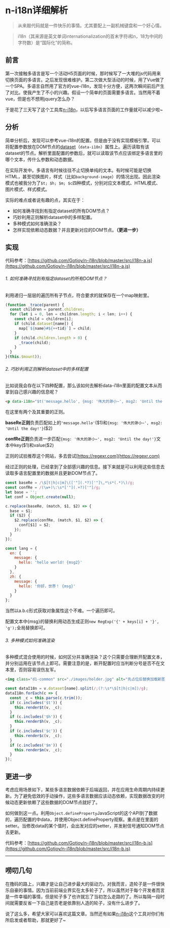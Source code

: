 # n-i18n详细解析

> 从来敲代码就是一件快乐的事情。尤其要配上一副机械键盘和一个好心情。

> i18n（其来源是英文单词internationalization的首末字符i和n，18为中间的字符数）是“国际化”的简称。

## 前言

第一次接触多语言是写一个活动H5页面的时候，那时候写了一大堆的js代码用来切换页面的多语言。之后发现很难维护。第二次做大型活动的时候，用了Vue做了一个SPA。多语言自然用了官方的vue-i18n，发现十分方便，这两次瞬间前后产生了对比。使我产生了不小的兴趣。假设一个简单的页面需要多语言。当然用不着vue，但是也不想用jquery怎么办？

于是花了三天写了这个工具库[n-i18n](https://github.com/Gotjoy/n-i18n)，以后写多语言页面的工作量就可以减少啦~

## 分析

简单分析后，发现可以参考vue-i18n的配置。但是由于没有实现模板引擎。可以将配置参数放在DOM节点的[dataset](https://developer.mozilla.org/en-US/docs/Web/API/HTMLElement/dataset)（`data-i18n`）属性上。遍历读取有该dataset的节点。解析里面配置的参数后，就可以读取该节点应该绑定多语言里的哪个文本，传什么参数和动态数据。

在实际开发中。多语言有时候往往不止切换单纯的文本。有时候可能是切换HTML，甚至切换图片，样式（比如```background-image```）的情况出现。因此渲染模式也被我分为了`$t; $h; $m; $c`四种模式，分别对应文本模式、HTML模式、图片模式、样式模式。

实际的难点或者说有趣的点，其实在于：

- 如何准确寻找到有指定dataset的所有DOM节点？
- 巧妙利用正则解析dataset中的多样配置。
- 多种模式如何准确渲染？
- 怎样实现依赖动态数据？并且更新对应的DOM节点。**（更进一步）**

## 实现

代码参考：[https://github.com/Gotjoy/n-i18n/blob/master/src/i18n-a.js](https://github.com/Gotjoy/n-i18n/blob/master/src/i18n-a.js)

###### 1. 如何准确寻找到有指定dataset的所有DOM节点？

利用递归一层层的遍历所有子节点，符合要求的就保存在一个map映射里。

```javascript
(function _trace(parent) {
  const children = parent.children;
  for (let i = 0, len = children.length; i < len; i++) {
    const child = children[i];
    if (child.dataset[name]) {
      map[`${name}#${++tid}`] = child;
    }
    if (child.children.length > 0) {
      _trace(child);
    }
  }
}(this.$mount));
```

###### 2. 巧妙利用正则解析dataset中的多样配置

比如说我会存在以下四种配置，那么该如何去解析data-i18n里面的配置文本从而拿到自己感兴趣的信息呢？

```html
<p data-i18n="$t('message.hello', {msg: '伟大的渺小~', msg2: 'Until the day!'})"></p>
```

在这里有两个及其重要的正则。

**baseRe正则**负责匹配如上的`'message.hello'`(\$1)和`{msg: '伟大的渺小~', msg2: 'Until the day!'}`(\$2)

**confRe正则**负责进一步匹配`{msg: '伟大的渺小~', msg2: 'Until the day!'}`文本中key(\$1)和value(\$2)

正则的试验推荐这个网站，多去尝试[https://regexr.com](https://regexr.com)

经过正则的处理，已经拿到了全部感兴趣的信息。接下来就是可以利用这些信息去读取多语言配置里的数据并且更新DOM节点了。

```javascript
const baseRe = /\$[t|h|c|m]\(['"](.*?)['"]\,*\s*(.*)\)/g;
const confRe = /(\w+)\:\s*['"](.+?)['"]/g;
let base = '';
let conf = Object.create(null);

c.replace(baseRe, (match, $1, $2) => {
  base = $1;
  if ($2) {
    $2.replace(confRe, (match, $1, $2) => {
      conf[$1] = $2;
    });
  }
});
```

```javascript
const lang = {
  en: {
    message: {
      hello: 'hello world! {msg2}'
    }
  },
  zh: {
    message: {
      hello: '你好，世界！ {msg}'
    }
  }
};
```

当然以a.b.c形式获取对象属性这个不难。一个遍历即可。

配置文本中{msg}的替换利用动态生成正则`new RegExp('{' + keys[i] + '}', 'g');`全局替换即可。

###### 3. 多种模式如何准确渲染

多种模式混合使用的时候，如何区分并准确渲染？这个只需要合理断开配置文本，并分别运用在该节点上即可。需要注意的是，断开配置时应当判断分号是否不在文本里，否则容易误伤友军。

```html
<img class="d1-common" src="./images/holder.jpg" alt="先占位后替换加载新图片" data-i18n="$m('d1'); $c('d1')">
```

```javascript
const dataI18n = v.dataset[name].split(/;(?:\s*\$[t|h|c|m])/g);
dataI18n.forEach(c => {
  const _c = this.parse(c.trim());
  if (c.includes('$t')) {
    this.render$t(v, _c);
  }
  if (c.includes('$h')) {
    this.render$h(v, _c);
  }
  if (c.includes('$c')) {
    this.render$c(v, _c);
  }
  if (c.includes('$m')) {
    this.render$m(v, _c);
  }
});
```

## 更进一步

考虑应用场景如下，某些多语言数据依赖于后端返回，并在应用生命周期内持续更新。为了避免低效的手动操作，这些多语言数据应该动态依赖，实现数据改变的时候动态更新依赖了这些数据的DOM节点就好了。

如何做到这一点。利用`Object.defineProperty`JavaScript的这个API到了数据的，遍历配置的中data，并使用Object.defineProperty观察。重点是在里面的setter。当修改data的某个值时，会出发对应的setter，并发射信号通知DOM节点去更新。

代码参考：[https://github.com/Gotjoy/n-i18n/blob/master/src/i18n-b.js](https://github.com/Gotjoy/n-i18n/blob/master/src/i18n-b.js)

----------

## 唠叨几句

在撸码的路上，兴趣才是让自己进步最大的驱动力。对我而言，造轮子是一件很快乐自豪的事情。因为当前前端业界实在太多轮子了，所以虽然对于每个开发者而言是一件幸福的事情，但是轮子多了也许就忘了当初怎么走路的了。所以每隔一段时间就需要反省一下自己是否老是依靠别人造的轮子，没有什么进步了。

说了这么多，希望大家可以喜欢这篇文章。当然还有如果[n-i18n](https://github.com/Gotjoy/n-i18n)这个工具对你们有所启发或者帮助，那就更好了~

